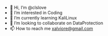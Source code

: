 - 👋 Hi, I’m @clslove
- 👀 I’m interested in Coding
- 🌱 I’m currently learning KaliLinux
- 💞️ I’m looking to collaborate on DataProtection
- 📫 How to reach me xalviore@gmail.com


<!---
clslove/clslove is a ✨ special ✨ repository because its `README.md` (this file) appears on your GitHub profile.
You can click the Preview link to take a look at your changes.
--->
